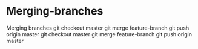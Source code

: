 # Merging-branches
Merging branches
git checkout master
git merge feature-branch
git push origin master
git checkout master
git merge feature-branch
git push origin master
